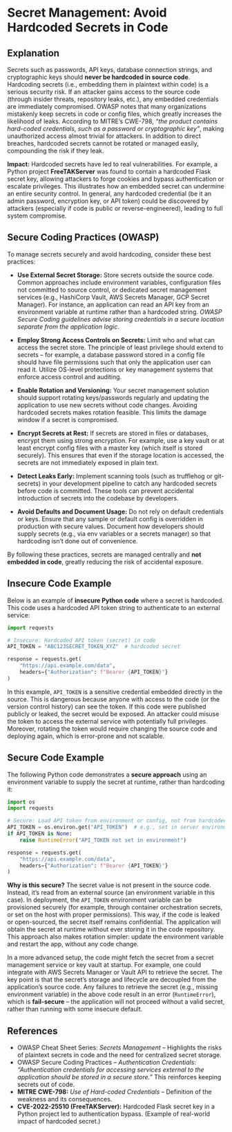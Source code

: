 # Secret Management: Avoid Hardcoded Secrets in Code

## Explanation
Secrets such as passwords, API keys, database connection strings, and cryptographic keys should **never be hardcoded in source code**. Hardcoding secrets (i.e., embedding them in plaintext within code) is a serious security risk. If an attacker gains access to the source code (through insider threats, repository leaks, etc.), any embedded credentials are immediately compromised. OWASP notes that many organizations mistakenly keep secrets in code or config files, which greatly increases the likelihood of leaks. According to MITRE’s CWE-798, *“the product contains hard-coded credentials, such as a password or cryptographic key”*, making unauthorized access almost trivial for attackers. In addition to direct breaches, hardcoded secrets cannot be rotated or managed easily, compounding the risk if they leak.

**Impact:** Hardcoded secrets have led to real vulnerabilities. For example, a Python project **FreeTAKServer** was found to contain a hardcoded Flask secret key, allowing attackers to forge cookies and bypass authentication or escalate privileges. This illustrates how an embedded secret can undermine an entire security control. In general, any hardcoded credential (be it an admin password, encryption key, or API token) could be discovered by attackers (especially if code is public or reverse-engineered), leading to full system compromise.

## Secure Coding Practices (OWASP)

To manage secrets securely and avoid hardcoding, consider these best practices:

* **Use External Secret Storage:** Store secrets outside the source code. Common approaches include environment variables, configuration files not committed to source control, or dedicated secret management services (e.g., HashiCorp Vault, AWS Secrets Manager, GCP Secret Manager). For instance, an application can read an API key from an environment variable at runtime rather than a hardcoded string. *OWASP Secure Coding guidelines advise storing credentials in a secure location separate from the application logic*.

* **Employ Strong Access Controls on Secrets:** Limit who and what can access the secret store. The principle of least privilege should extend to secrets – for example, a database password stored in a config file should have file permissions such that only the application user can read it. Utilize OS-level protections or key management systems that enforce access control and auditing.

* **Enable Rotation and Versioning:** Your secret management solution should support rotating keys/passwords regularly and updating the application to use new secrets without code changes. Avoiding hardcoded secrets makes rotation feasible. This limits the damage window if a secret is compromised.

* **Encrypt Secrets at Rest:** If secrets are stored in files or databases, encrypt them using strong encryption. For example, use a key vault or at least encrypt config files with a master key (which itself is stored securely). This ensures that even if the storage location is accessed, the secrets are not immediately exposed in plain text.

* **Detect Leaks Early:** Implement scanning tools (such as trufflehog or git-secrets) in your development pipeline to catch any hardcoded secrets before code is committed. These tools can prevent accidental introduction of secrets into the codebase by developers.

* **Avoid Defaults and Document Usage:** Do not rely on default credentials or keys. Ensure that any sample or default config is overridden in production with secure values. Document how developers should supply secrets (e.g., via env variables or a secrets manager) so that hardcoding isn’t done out of convenience.

By following these practices, secrets are managed centrally and **not embedded in code**, greatly reducing the risk of accidental exposure.

## Insecure Code Example

Below is an example of **insecure Python code** where a secret is hardcoded. This code uses a hardcoded API token string to authenticate to an external service:

```python
import requests

# Insecure: Hardcoded API token (secret) in code
API_TOKEN = "ABC123SECRET_TOKEN_XYZ"  # hardcoded secret

response = requests.get(
    "https://api.example.com/data",
    headers={"Authorization": f"Bearer {API_TOKEN}"}
)
```

In this example, `API_TOKEN` is a sensitive credential embedded directly in the source. This is dangerous because anyone with access to the code (or the version control history) can see the token. If this code were published publicly or leaked, the secret would be exposed. An attacker could misuse the token to access the external service with potentially full privileges. Moreover, rotating the token would require changing the source code and deploying again, which is error-prone and not scalable.

## Secure Code Example

The following Python code demonstrates a **secure approach** using an environment variable to supply the secret at runtime, rather than hardcoding it:

```python
import os
import requests

# Secure: Load API token from environment or config, not from hardcoded value
API_TOKEN = os.environ.get("API_TOKEN")  # e.g., set in server environment or .env file
if API_TOKEN is None:
    raise RuntimeError("API_TOKEN not set in environment")

response = requests.get(
    "https://api.example.com/data",
    headers={"Authorization": f"Bearer {API_TOKEN}"}
)
```

**Why is this secure?** The secret value is not present in the source code. Instead, it’s read from an external source (an environment variable in this case). In deployment, the `API_TOKEN` environment variable can be provisioned securely (for example, through container orchestration secrets, or set on the host with proper permissions). This way, if the code is leaked or open-sourced, the secret itself remains confidential. The application will obtain the secret at runtime without ever storing it in the code repository. This approach also makes rotation simpler: update the environment variable and restart the app, without any code change.

In a more advanced setup, the code might fetch the secret from a secret management service or key vault at startup. For example, one could integrate with AWS Secrets Manager or Vault API to retrieve the secret. The key point is that the secret’s storage and lifecycle are decoupled from the application’s source code. Any failures to retrieve the secret (e.g., missing environment variable) in the above code result in an error (`RuntimeError`), which is **fail-secure** – the application will not proceed without a valid secret, rather than running with some insecure default.

## References

* OWASP Cheat Sheet Series: *Secrets Management* – Highlights the risks of plaintext secrets in code and the need for centralized secret storage.
* OWASP Secure Coding Practices – *Authentication Credentials*: *“Authentication credentials for accessing services external to the application should be stored in a secure store.”* This reinforces keeping secrets out of code.
* **MITRE CWE-798:** *Use of Hard-coded Credentials* – Definition of the weakness and its consequences.
* **CVE-2022-25510 (FreeTAKServer):** Hardcoded Flask secret key in a Python project led to authentication bypass. (Example of real-world impact of hardcoded secret.)
